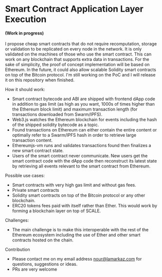 # Smart Contract Application Layer Execution
#### (Work in progress) 

I propose cheap smart contracts that do not require recomputation, storage or validation to be replicated on every node in the network. It is only validated on the machines of those who use the smart contract. This can work on any blockchain that supports extra data in transactions. For the sake of simplicity, the proof of concept implementation will be based on Ethereum. In the future, it could also allow scalable Solidity smart contracts on top of the Bitcoin protocol.
I'm still working on the PoC and I will release it on this repository when finished.

How it should work:

* Smart contract bytecode and ABI are shipped with frontend dApp code in addition to gas limit (as high as you want, 1000s of times higher than the Ethereum block limit) and maximum transaction length (for transactions downloaded from Swarm/IPFS).
* Web3.js watches the Ethereum blockchain for events including the hash of the shipped solidity bytecode as a topic.
* Found transactions on Ethereum can either contain the entire content or optimally refer to a Swarm/IPFS hash in order to retrieve large transaction content.
* Ethereumjs-vm runs and validates transactions found then finalizes a new smart contract state.
* Users of the smart contract never communicate. New users get the smart contract code with the dApp code then reconstruct its latest state by retrieving all events relevant to the smart contract from Ethereum.

Possible use cases:
* Smart contracts with very high gas limit and without gas fees.
* Private smart contracts
* Solidity smart contracts on top of the Bitcoin protocol or any other blockchain.
* ERC20 tokens fees paid with itself rather than Ether. This would work by forming a blockchain layer on top of SCALE.

Challenges:

 * The main challenge is to make this interoperable with the rest of the Ethereum ecosystem including the use of Ether and other smart contracts hosted on the chain.

Contribution
* Please contact me on my email address nour@lamarkaz.com for questions, suggestions or ideas.
* PRs are very welcome
